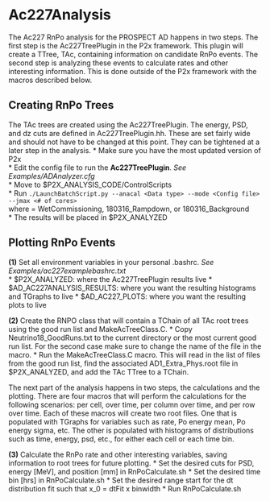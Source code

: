 # Ac227Analysis
The Ac227 RnPo analysis for the PROSPECT AD happens in two steps.
The first step is the Ac227TreePlugin in the P2x framework. This plugin will create a TTree, TAc, containing information 
on candidate RnPo events.
The second step is analyzing these events to calculate rates and other interesting information.
This is done outside of the P2x framework with the macros described below.

## Creating RnPo Trees
The TAc trees are created using the Ac227TreePlugin. The energy, PSD, and dz cuts are defined in Ac227TreePlugin.hh. These are set fairly wide and should not have to be changed at this point. They can be tightened at a later step in the analysis.
	* Make sure you have the most updated version of P2x  
	* Edit the config file to run the **Ac227TreePlugin**. *See Examples/ADAnalyzer.cfg*   
	* Move to $P2X_ANALYSIS_CODE/ControlScripts   
	* Run `./LaunchBatchScript.py --anacal <Data type> --mode <Config file> --jmax <# of cores>`   
		where <Data type> = WetCommissioning, 180316_Rampdown, or 180316_Background  	
	* The results will be placed in $P2X_ANALYZED   


## Plotting RnPo Events
**(1)** Set all environment variables in your personal .bashrc. *See Examples/ac227examplebashrc.txt*  
	* $P2X_ANALYZED: where the Ac227TreePlugin results live
	* $AD_AC227ANALYSIS_RESULTS: where you want the resulting histograms and TGraphs to live
	* $AD_AC227_PLOTS: where you want the resulting plots to live

**(2)** Create the RNPO class that will contain a TChain of all TAc root trees using the good run list and MakeAcTreeClass.C. 
	* Copy Neutrino18_GoodRuns.txt to the current directory or the most current good run list. For the second case make sure to change the name of the file in the macro.
	* Run the MakeAcTreeClass.C macro. This will read in the list of files from the good run list, find the associated AD1_Extra_Phys.root file in $P2X_ANALYZED, and add the TAc TTree to a TChain.

The next part of the analysis happens in two steps, the calculations and the plotting.
There are four macros that will perform the calculations for the following scenarios: per cell, over time, per column over time, and per row over time.
Each of these macros will create two root files. One that is populated with TGraphs for variables such as rate, Po energy mean, Po energy sigma, etc.
The other is populated with histograms of distributions such as time, energy, psd, etc., for either each cell or each time bin. 

**(3)** Calculate the RnPo rate and other interesting variables, saving information to root trees for future plotting. 
	* Set the desired cuts for PSD, energy [MeV], and position [mm] in RnPoCalculate.sh
	* Set the desired time bin [hrs] in RnPoCalculate.sh
	* Set the desired range start for the dt distribution fit such that x_0 = dtFit x binwidth
	* Run RnPoCalculate.sh


